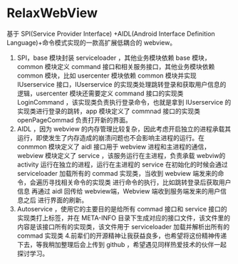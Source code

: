 # RelaxWebView
基于 SPI(Service Provider Interface) +AIDL(Android Interface Definition Language)+命令模式实现的一款高扩展低耦合的 webview。
1. SPI，base  模块封装 serviceloader ，其他业务模块依赖 base  模块，common  模块定义 command  接口和相关服务接口，其他业务模块依赖 common  模块，比如 usercenter  模块依赖 common  模块并实现 IUserservice  接口，IUserservice  的实现类处理跳转登录和获取用户信息的逻辑，usercenter  模块还需要定义 command  接口的实现类 LoginCommand ，该实现类负责执行登录命令，也就是拿到 IUserservice  的实现类进行登录的跳转，app  模块定义了 commnad  接口的实现类 openPageCommad  负责打开新的界面。
2. AIDL ，因为 webview  的内存管理比较复杂，因此考虑开启独立的进程承载其运行，即使发生了内存造成的崩溃问题也不会影响主进程的运行。在 conmmon  模块定义了 aidl  接口用于 webview  进程和主进程的通信，webview  模块定义了 service ，该服务运行在主进程，负责承载 webviw的 activity  运行在独立的进程，运行在主进程的 service  在初始化的时候会通过 serviceloader  加载所有的 commad  实现类，当收到 webview  端发来的命令，会遍历寻找相关命令的实现类 进行命令的执行，比如跳转登录后获取用户信息 再通过 aidl  回传给 webview端，Webview  端收到服务端发来的用户信息之后 进行界面的刷新。
3. Autoservice ，使用它的主要目的是给所有 commad  接口和 service  接口的实现类打上标签，并在 META-INFO  目录下生成对应的接口文件，该文件里的内容是该接口所有的实现类，该文件用于 serviceloader  加载并解析出所有的 commad  实现类
4.前辈们的开源精神让我获益良多，也希望将这份精神传递下去，等我稍加整理后会上传到 github ，希望遇见同样热爱技术的伙伴一起探讨学习。
